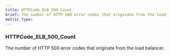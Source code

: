 ```yaml
---
title: HTTPCode_ELB_500_Count
brief: The number of HTTP 500 error codes that originate from the load balancer.
metric_type:
---
```

### HTTPCode_ELB_500_Count

The number of HTTP 500 error codes that originate from the load balancer.
